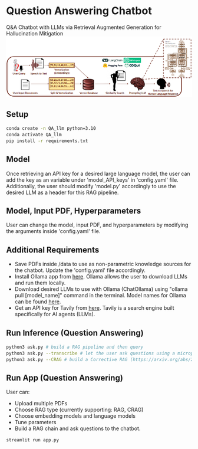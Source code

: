 # Question Answering Chatbot
Q&A Chatbot with LLMs via Retrieval Augmented Generation for Hallucination Mitigation
<img src="https://github.com/sjhpark/QuestionAnswering-LLM/blob/master/images/Q&A_pipeline.png" width="1000">

## Setup
```bash
conda create -n QA_llm python=3.10
conda activate QA_llm
pip install -r requirements.txt
```

## Model
Once retrieving an API key for a desired large language model, the user can add the key as an variable under 'model_API_keys' in 'config.yaml' file.
Additionally, the user should modify 'model.py' accordingly to use the desired LLM as a header for this RAG pipeline.

## Model, Input PDF, Hyperparameters
User can change the model, input PDF, and hyperparameters by modifying the arguments inside 'config.yaml' file.

## Additional Requirements
- Save PDFs inside /data to use as non-parametric knowledge sources for the chatbot. Update the 'config.yaml' file accordingly.
- Install Ollama app from [here](https://ollama.com/). Ollama allows the user to download LLMs and run them locally.
- Download desired LLMs to use with Ollama (ChatOllama) using "ollama pull [model_name]" command in the terminal. Model names for Ollama can be found [here](https://ollama.com/library).
- Get an API key for Tavily from [here](https://tavily.com/). Tavily is a search engine built specifically for AI agents (LLMs).

## Run Inference (Question Answering)
```bash
python3 ask.py # build a RAG pipeline and then query
python3 ask.py --transcribe # let the user ask questions using a microphone
python3 ask.py --CRAG # build a Corrective RAG (https://arxiv.org/abs/2401.15884) pipeline and then query
```

## Run App (Question Answering)
User can:
- Upload multiple PDFs
- Choose RAG type (currently supporting: RAG, CRAG)
- Choose embedding models and language models
- Tune parameters
- Build a RAG chain and ask questions to the chatbot.
```bash
streamlit run app.py
```
